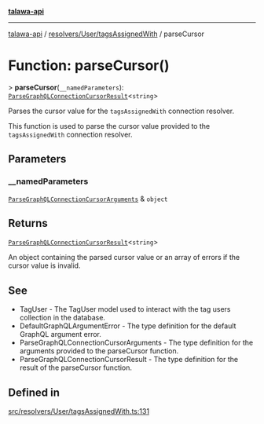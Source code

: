 [**talawa-api**](../../../../README.md)

***

[talawa-api](../../../../modules.md) / [resolvers/User/tagsAssignedWith](../README.md) / parseCursor

# Function: parseCursor()

\> **parseCursor**(`__namedParameters`): [`ParseGraphQLConnectionCursorResult`](../../../../utilities/graphQLConnection/parseGraphQLConnectionArguments/type-aliases/ParseGraphQLConnectionCursorResult.md)\<`string`\>

Parses the cursor value for the `tagsAssignedWith` connection resolver.

This function is used to parse the cursor value provided to the `tagsAssignedWith` connection resolver.

## Parameters

### \_\_namedParameters

[`ParseGraphQLConnectionCursorArguments`](../../../../utilities/graphQLConnection/parseGraphQLConnectionArguments/type-aliases/ParseGraphQLConnectionCursorArguments.md) & `object`

## Returns

[`ParseGraphQLConnectionCursorResult`](../../../../utilities/graphQLConnection/parseGraphQLConnectionArguments/type-aliases/ParseGraphQLConnectionCursorResult.md)\<`string`\>

An object containing the parsed cursor value or an array of errors if the cursor value is invalid.

## See

 - TagUser - The TagUser model used to interact with the tag users collection in the database.
 - DefaultGraphQLArgumentError - The type definition for the default GraphQL argument error.
 - ParseGraphQLConnectionCursorArguments - The type definition for the arguments provided to the parseCursor function.
 - ParseGraphQLConnectionCursorResult - The type definition for the result of the parseCursor function.

## Defined in

[src/resolvers/User/tagsAssignedWith.ts:131](https://github.com/PalisadoesFoundation/talawa-api/blob/5c5b29a0ea487bda8306089fe128f43f3be29f94/src/resolvers/User/tagsAssignedWith.ts#L131)
